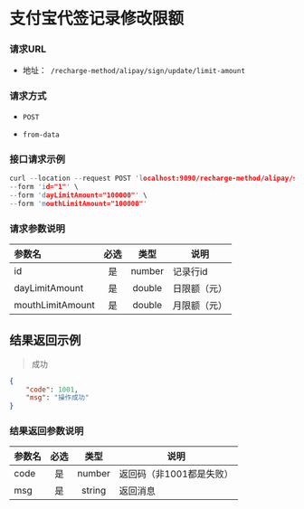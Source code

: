 # 支付宝代签记录修改限额

### 请求URL
- 地址：` /recharge-method/alipay/sign/update/limit-amount`

### 请求方式

- `POST`

- `from-data`


### 接口请求示例
```c
curl --location --request POST 'localhost:9090/recharge-method/alipay/sign/update/limit-amount' \
--form 'id="1"' \
--form 'dayLimitAmount="100000"' \
--form 'mouthLimitAmount="100000"'
```

### 请求参数说明
| 参数名           | 必选 |  类型  | 说明         |
| :--------------- | :--: | :----: | ------------ |
| id               |  是  | number | 记录行id     |
| dayLimitAmount   |  是  | double | 日限额（元） |
| mouthLimitAmount |  是  | double | 月限额（元） |

## 结果返回示例
> 成功

```json
{
    "code": 1001,
    "msg": "操作成功"
}
```

### 结果返回参数说明
| 参数名 | 必选 |  类型  | 说明                     |
| :----- | :--: | :----: | ------------------------ |
| code   |  是  | number | 返回码（非1001都是失败） |
| msg    |  是  | string | 返回消息                 |

